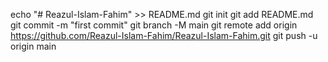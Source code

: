 echo "# Reazul-Islam-Fahim" >> README.md
git init
git add README.md
git commit -m "first commit"
git branch -M main
git remote add origin https://github.com/Reazul-Islam-Fahim/Reazul-Islam-Fahim.git
git push -u origin main